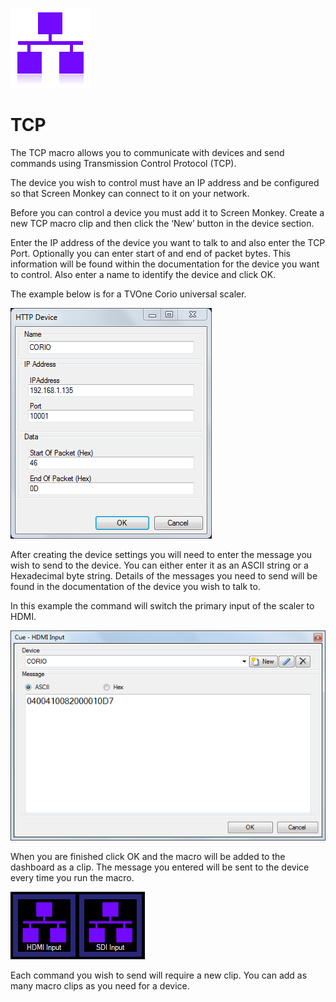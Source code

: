 ![](../../images/network-purple.png)
# TCP

The TCP macro allows you to communicate with devices and send commands using Transmission Control Protocol (TCP).
 
The device you wish to control must have an IP address and be configured so that Screen Monkey can connect to it on your network.

Before you can control a device you must add it to Screen Monkey. Create a new TCP macro clip and then click the ‘New’ button in the device section.

Enter the IP address of the device you want to talk to and also enter the TCP Port. Optionally you can enter start of and end of packet bytes. This information will be found within the documentation for the device you want to control. Also enter a name to identify the device and click OK.

The example below is for a TVOne Corio universal scaler.

![](../../images/macro-tcp-device.png)

After creating the device settings you will need to enter the message you wish to send to the device. You can either enter it as an ASCII string or a Hexadecimal byte string. Details of the messages you need to send will be found in the documentation of the device you wish to talk to. 

In this example the command will switch the primary input of the scaler to HDMI.

![](../../images/macro-tcp.png)

When you are finished click OK and the macro will be added to the dashboard as a clip. The message you entered will be sent to the device every time you run the macro.

![](../../images/dashboard-macro-tcp.png)

Each command you wish to send will require a new clip. You can add as many macro clips as you need for a device.